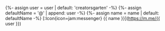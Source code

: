 {%- assign user = user | default: 'creatorsgarten' -%}
{%- assign defaultName = '@' | append: user -%}
{%- assign name = name | default: defaultName -%}
[:Icon{icon=jam:messenger} {{ name }}](https://m.me/{{ user }})